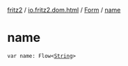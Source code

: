 [fritz2](../../index.md) / [io.fritz2.dom.html](../index.md) / [Form](index.md) / [name](./name.md)

# name

`var name: Flow<`[`String`](https://kotlinlang.org/api/latest/jvm/stdlib/kotlin/-string/index.html)`>`